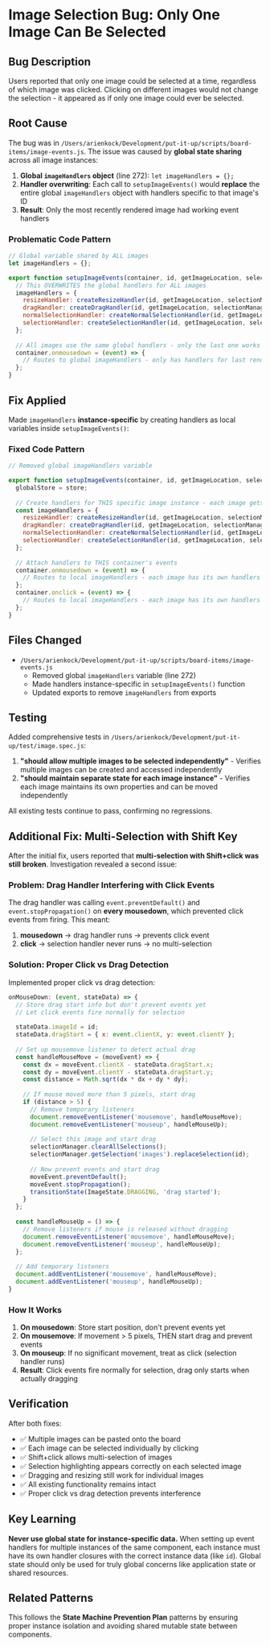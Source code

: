 # Image Selection Bug: Only One Image Can Be Selected

## Bug Description
Users reported that only one image could be selected at a time, regardless of which image was clicked. Clicking on different images would not change the selection - it appeared as if only one image could ever be selected.

## Root Cause
The bug was in `/Users/arienkock/Development/put-it-up/scripts/board-items/image-events.js`. The issue was caused by **global state sharing** across all image instances:

1. **Global `imageHandlers` object** (line 272): `let imageHandlers = {};`
2. **Handler overwriting**: Each call to `setupImageEvents()` would **replace** the entire global `imageHandlers` object with handlers specific to that image's ID
3. **Result**: Only the most recently rendered image had working event handlers

### Problematic Code Pattern
```javascript
// Global variable shared by ALL images
let imageHandlers = {};

export function setupImageEvents(container, id, getImageLocation, selectionManager, store) {
  // This OVERWRITES the global handlers for ALL images
  imageHandlers = {
    resizeHandler: createResizeHandler(id, getImageLocation, selectionManager, store),
    dragHandler: createDragHandler(id, getImageLocation, selectionManager, store),
    normalSelectionHandler: createNormalSelectionHandler(id, getImageLocation, selectionManager, store),
    selectionHandler: createSelectionHandler(id, getImageLocation, selectionManager, store)
  };
  
  // All images use the same global handlers - only the last one works
  container.onmousedown = (event) => {
    // Routes to global imageHandlers - only has handlers for last rendered image
  };
}
```

## Fix Applied
Made `imageHandlers` **instance-specific** by creating handlers as local variables inside `setupImageEvents()`:

### Fixed Code Pattern
```javascript
// Removed global imageHandlers variable

export function setupImageEvents(container, id, getImageLocation, selectionManager, store) {
  globalStore = store;
  
  // Create handlers for THIS specific image instance - each image gets its own
  const imageHandlers = {
    resizeHandler: createResizeHandler(id, getImageLocation, selectionManager, store),
    dragHandler: createDragHandler(id, getImageLocation, selectionManager, store),
    normalSelectionHandler: createNormalSelectionHandler(id, getImageLocation, selectionManager, store),
    selectionHandler: createSelectionHandler(id, getImageLocation, selectionManager, store)
  };
  
  // Attach handlers to THIS container's events
  container.onmousedown = (event) => {
    // Routes to local imageHandlers - each image has its own handlers
  };
  container.onclick = (event) => {
    // Routes to local imageHandlers - each image has its own handlers
  };
}
```

## Files Changed
- `/Users/arienkock/Development/put-it-up/scripts/board-items/image-events.js`
  - Removed global `imageHandlers` variable (line 272)
  - Made handlers instance-specific in `setupImageEvents()` function
  - Updated exports to remove `imageHandlers` from exports

## Testing
Added comprehensive tests in `/Users/arienkock/Development/put-it-up/test/image.spec.js`:

1. **"should allow multiple images to be selected independently"** - Verifies multiple images can be created and accessed independently
2. **"should maintain separate state for each image instance"** - Verifies each image maintains its own properties and can be moved independently

All existing tests continue to pass, confirming no regressions.

## Additional Fix: Multi-Selection with Shift Key

After the initial fix, users reported that **multi-selection with Shift+click was still broken**. Investigation revealed a second issue:

### Problem: Drag Handler Interfering with Click Events
The drag handler was calling `event.preventDefault()` and `event.stopPropagation()` on **every mousedown**, which prevented click events from firing. This meant:

1. **mousedown** → drag handler runs → prevents click event
2. **click** → selection handler never runs → no multi-selection

### Solution: Proper Click vs Drag Detection
Implemented proper click vs drag detection:

```javascript
onMouseDown: (event, stateData) => {
  // Store drag start info but don't prevent events yet
  // Let click events fire normally for selection
  
  stateData.imageId = id;
  stateData.dragStart = { x: event.clientX, y: event.clientY };
  
  // Set up mousemove listener to detect actual drag
  const handleMouseMove = (moveEvent) => {
    const dx = moveEvent.clientX - stateData.dragStart.x;
    const dy = moveEvent.clientY - stateData.dragStart.y;
    const distance = Math.sqrt(dx * dx + dy * dy);
    
    // If mouse moved more than 5 pixels, start drag
    if (distance > 5) {
      // Remove temporary listeners
      document.removeEventListener('mousemove', handleMouseMove);
      document.removeEventListener('mouseup', handleMouseUp);
      
      // Select this image and start drag
      selectionManager.clearAllSelections();
      selectionManager.getSelection('images').replaceSelection(id);
      
      // Now prevent events and start drag
      moveEvent.preventDefault();
      moveEvent.stopPropagation();
      transitionState(ImageState.DRAGGING, 'drag started');
    }
  };
  
  const handleMouseUp = () => {
    // Remove listeners if mouse is released without dragging
    document.removeEventListener('mousemove', handleMouseMove);
    document.removeEventListener('mouseup', handleMouseUp);
  };
  
  // Add temporary listeners
  document.addEventListener('mousemove', handleMouseMove);
  document.addEventListener('mouseup', handleMouseUp);
}
```

### How It Works
1. **On mousedown**: Store start position, don't prevent events yet
2. **On mousemove**: If movement > 5 pixels, THEN start drag and prevent events
3. **On mouseup**: If no significant movement, treat as click (selection handler runs)
4. **Result**: Click events fire normally for selection, drag only starts when actually dragging

## Verification
After both fixes:
- ✅ Multiple images can be pasted onto the board
- ✅ Each image can be selected individually by clicking
- ✅ Shift+click allows multi-selection of images  
- ✅ Selection highlighting appears correctly on each selected image
- ✅ Dragging and resizing still work for individual images
- ✅ All existing functionality remains intact
- ✅ Proper click vs drag detection prevents interference

## Key Learning
**Never use global state for instance-specific data.** When setting up event handlers for multiple instances of the same component, each instance must have its own handler closures with the correct instance data (like `id`). Global state should only be used for truly global concerns like application state or shared resources.

## Related Patterns
This follows the **State Machine Prevention Plan** patterns by ensuring proper instance isolation and avoiding shared mutable state between components.

